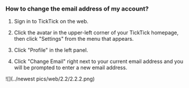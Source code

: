 ### How to change the email address of my account?

1. Sign in to TickTick on the web.

2. Click the avatar in the upper-left corner of your TickTick homepage, then click "Settings" from the menu that appears.

3. Click "Profile" in the left panel.

4. Click "Change Email" right next to your current email address and you will be prompted to enter a new email address.



![](../newest pics/web/2.2/2.2.2.png)